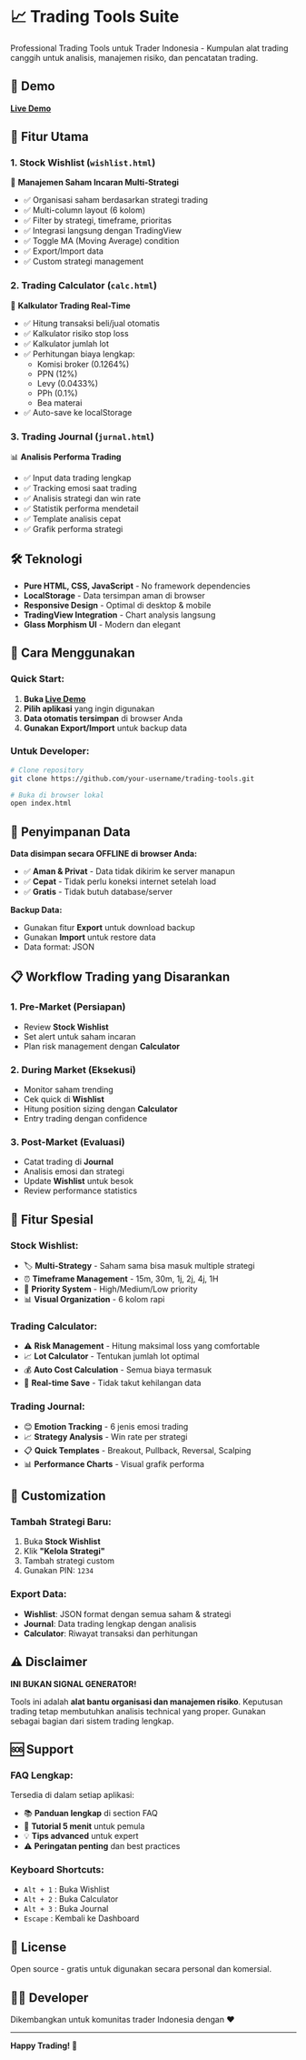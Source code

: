 # 📈 Trading Tools Suite

Professional Trading Tools untuk Trader Indonesia - Kumpulan alat trading canggih untuk analisis, manajemen risiko, dan pencatatan trading.

## 🚀 Demo

**[Live Demo](https://your-username.github.io/trading-tools/)**

## 📱 Fitur Utama

### 1. **Stock Wishlist** (`wishlist.html`)
🔄 **Manajemen Saham Incaran Multi-Strategi**
- ✅ Organisasi saham berdasarkan strategi trading
- ✅ Multi-column layout (6 kolom)
- ✅ Filter by strategi, timeframe, prioritas
- ✅ Integrasi langsung dengan TradingView
- ✅ Toggle MA (Moving Average) condition
- ✅ Export/Import data
- ✅ Custom strategi management

### 2. **Trading Calculator** (`calc.html`)
🧮 **Kalkulator Trading Real-Time**
- ✅ Hitung transaksi beli/jual otomatis
- ✅ Kalkulator risiko stop loss
- ✅ Kalkulator jumlah lot
- ✅ Perhitungan biaya lengkap:
  - Komisi broker (0.1264%)
  - PPN (12%)
  - Levy (0.0433%)
  - PPh (0.1%)
  - Bea materai
- ✅ Auto-save ke localStorage

### 3. **Trading Journal** (`jurnal.html`)
📊 **Analisis Performa Trading**
- ✅ Input data trading lengkap
- ✅ Tracking emosi saat trading
- ✅ Analisis strategi dan win rate
- ✅ Statistik performa mendetail
- ✅ Template analisis cepat
- ✅ Grafik performa strategi

## 🛠️ Teknologi

- **Pure HTML, CSS, JavaScript** - No framework dependencies
- **LocalStorage** - Data tersimpan aman di browser
- **Responsive Design** - Optimal di desktop & mobile
- **TradingView Integration** - Chart analysis langsung
- **Glass Morphism UI** - Modern dan elegant

## 🎯 Cara Menggunakan

### Quick Start:
1. **Buka [Live Demo](https://your-username.github.io/trading-tools/)**
2. **Pilih aplikasi** yang ingin digunakan
3. **Data otomatis tersimpan** di browser Anda
4. **Gunakan Export/Import** untuk backup data

### Untuk Developer:
```bash
# Clone repository
git clone https://github.com/your-username/trading-tools.git

# Buka di browser lokal
open index.html
```

## 💾 Penyimpanan Data

**Data disimpan secara OFFLINE di browser Anda:**
- ✅ **Aman & Privat** - Data tidak dikirim ke server manapun
- ✅ **Cepat** - Tidak perlu koneksi internet setelah load
- ✅ **Gratis** - Tidak butuh database/server

**Backup Data:**
- Gunakan fitur **Export** untuk download backup
- Gunakan **Import** untuk restore data
- Data format: JSON

## 📋 Workflow Trading yang Disarankan

### 1. **Pre-Market (Persiapan)**
- Review **Stock Wishlist**
- Set alert untuk saham incaran
- Plan risk management dengan **Calculator**

### 2. **During Market (Eksekusi)**
- Monitor saham trending
- Cek quick di **Wishlist**
- Hitung position sizing dengan **Calculator**
- Entry trading dengan confidence

### 3. **Post-Market (Evaluasi)**
- Catat trading di **Journal**
- Analisis emosi dan strategi
- Update **Wishlist** untuk besok
- Review performance statistics

## 🎨 Fitur Spesial

### Stock Wishlist:
- 🏷️ **Multi-Strategy** - Saham sama bisa masuk multiple strategi
- ⏰ **Timeframe Management** - 15m, 30m, 1j, 2j, 4j, 1H
- 🚨 **Priority System** - High/Medium/Low priority
- 📊 **Visual Organization** - 6 kolom rapi

### Trading Calculator:
- ⚠️ **Risk Management** - Hitung maksimal loss yang comfortable
- 📈 **Lot Calculator** - Tentukan jumlah lot optimal
- 💰 **Auto Cost Calculation** - Semua biaya termasuk
- 💾 **Real-time Save** - Tidak takut kehilangan data

### Trading Journal:
- 😊 **Emotion Tracking** - 6 jenis emosi trading
- 📈 **Strategy Analysis** - Win rate per strategi
- 📋 **Quick Templates** - Breakout, Pullback, Reversal, Scalping
- 📊 **Performance Charts** - Visual grafik performa

## 🔧 Customization

### Tambah Strategi Baru:
1. Buka **Stock Wishlist**
2. Klik **"Kelola Strategi"**
3. Tambah strategi custom
4. Gunakan PIN: `1234`

### Export Data:
- **Wishlist**: JSON format dengan semua saham & strategi
- **Journal**: Data trading lengkap dengan analisis
- **Calculator**: Riwayat transaksi dan perhitungan

## ⚠️ Disclaimer

**INI BUKAN SIGNAL GENERATOR!**

Tools ini adalah **alat bantu organisasi dan manajemen risiko**. Keputusan trading tetap membutuhkan analisis technical yang proper. Gunakan sebagai bagian dari sistem trading lengkap.

## 🆘 Support

### FAQ Lengkap:
Tersedia di dalam setiap aplikasi:
- 📚 **Panduan lengkap** di section FAQ
- 🎯 **Tutorial 5 menit** untuk pemula
- 💡 **Tips advanced** untuk expert
- ⚠️ **Peringatan penting** dan best practices

### Keyboard Shortcuts:
- `Alt + 1` : Buka Wishlist
- `Alt + 2` : Buka Calculator  
- `Alt + 3` : Buka Journal
- `Escape` : Kembali ke Dashboard

## 📄 License

Open source - gratis untuk digunakan secara personal dan komersial.

## 👨‍💻 Developer

Dikembangkan untuk komunitas trader Indonesia dengan ❤️

---

**Happy Trading! 🚀**
